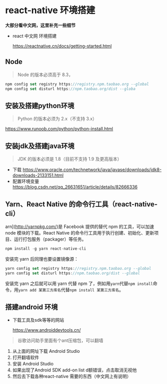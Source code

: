 # react-native 环境搭建

**大部分看中文网，这里补充一些细节**

+ react 中文网 环境搭建  

  https://reactnative.cn/docs/getting-started.html 

## Node

>  Node 的版本必须⾼于 8.3， 

```javascript
npm config set registry https://registry.npm.taobao.org --global
npm config set disturl https://npm.taobao.org/dist --globa
```



## 安装及搭建python环境

>  Python 的版本必须为 2.x（不⽀持 3.x） 

 https://www.runoob.com/python/python-install.html 

## 安装jdk及搭建java环境

>  JDK 的版本必须是 1.8（⽬前不⽀持 1.9 及更⾼版本） 

+  下载 https://www.oracle.com/technetwork/java/javase/downloads/jdk8-downloads-2133151.html 
+ 配置环境变量 https://blog.csdn.net/qq_26631651/article/details/82666336 

##  Yarn、React Native 的命令⾏⼯具（react-native-cli） 

arn](http://yarnpkg.com/)是 Facebook 提供的替代 npm 的工具，可以加速 node 模块的下载。React Native 的命令行工具用于执行创建、初始化、更新项目、运行打包服务（packager）等任务。

```javascript
npm install -g yarn react-native-cli
```

安装完 yarn 后同理也要设置镜像源：

```javascript
yarn config set registry https://registry.npm.taobao.org --global
yarn config set disturl https://npm.taobao.org/dist --global
```

安装完 yarn 之后就可以用 yarn 代替 npm 了，例如用`yarn`代替`npm install`命令，用`yarn add 某第三方库名`代替`npm install 某第三方库名`。

## 搭建android 环境

+ 下载工具及sdk等等的网站

   https://www.androiddevtools.cn/ 

> 谷歌访问助手里面有个ant压缩包，可以翻墙

1. 从上面的网址下载 Android Studio
2. 打开翻墙软件
3. 安装 Android Studio
4. 如果出现了Android SDK add-on list d额错误，点击取消无视他
5. 然后去下载各种react-native 需要的东西（中文网上有说明）



